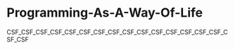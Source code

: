 Programming-As-A-Way-Of-Life
============================

CSF_CSF_CSF_CSF_CSF_CSF_CSF_CSF_CSF_CSF_CSF_CSF_CSF_CSF_CSF_CSF_CSF

